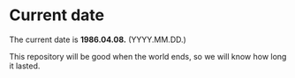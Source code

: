 # Current date

The current date is **1986.04.08.** (YYYY.MM.DD.)

This repository will be good when the world ends, so we will know how long it lasted.